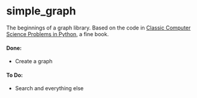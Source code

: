 # simple_graph

The beginnings of a graph library. Based on the code in [Classic Computer Science Problems in Python](https://www.manning.com/books/classic-computer-science-problems-in-python), a fine book.

#### Done:

* Create a graph

#### To Do:

* Search and everything else
